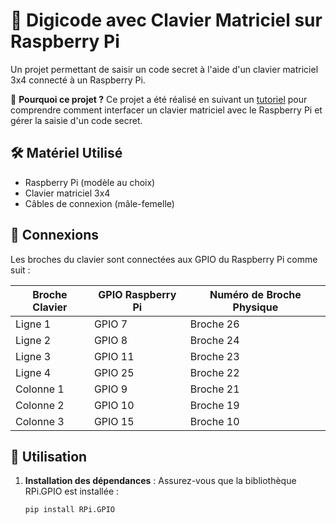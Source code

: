 # 🔢 Digicode avec Clavier Matriciel sur Raspberry Pi

Un projet permettant de saisir un code secret à l'aide d'un clavier matriciel 3x4 connecté à un Raspberry Pi.

🔎 **Pourquoi ce projet ?**
Ce projet a été réalisé en suivant un [tutoriel](https://raspberrypi-tutorials.fr/connecter-un-clavier-raspberry-pi-code-lock/) pour comprendre comment interfacer un clavier matriciel avec le Raspberry Pi et gérer la saisie d'un code secret.

## 🛠️ Matériel Utilisé
- Raspberry Pi (modèle au choix)
- Clavier matriciel 3x4
- Câbles de connexion (mâle-femelle)

## 🔌 Connexions
Les broches du clavier sont connectées aux GPIO du Raspberry Pi comme suit :

| Broche Clavier | GPIO Raspberry Pi | Numéro de Broche Physique |
|----------------|-------------------|---------------------------|
| Ligne 1        | GPIO 7            | Broche 26                 |
| Ligne 2        | GPIO 8            | Broche 24                 |
| Ligne 3        | GPIO 11           | Broche 23                 |
| Ligne 4        | GPIO 25           | Broche 22                 |
| Colonne 1      | GPIO 9            | Broche 21                 |
| Colonne 2      | GPIO 10           | Broche 19                 |
| Colonne 3      | GPIO 15           | Broche 10                 |

## 🚀 Utilisation
1. **Installation des dépendances** :
   Assurez-vous que la bibliothèque RPi.GPIO est installée :
   ```bash
   pip install RPi.GPIO
